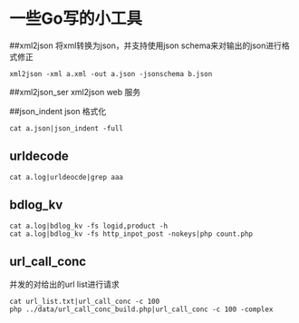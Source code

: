 一些Go写的小工具
====

##xml2json
将xml转换为json，并支持使用json schema来对输出的json进行格式修正  
```
xml2json -xml a.xml -out a.json -jsonschema b.json
```

##xml2json_ser
xml2json web 服务  

##json_indent
json 格式化  
```
cat a.json|json_indent -full
```

## urldecode
```
cat a.log|urldeocde|grep aaa
```

## bdlog_kv
```
cat a.log|bdlog_kv -fs logid,product -h
cat a.log|bdlog_kv -fs http_inpot_post -nokeys|php count.php
```

## url_call_conc
并发的对给出的url list进行请求  
```
cat url_list.txt|url_call_conc -c 100
php ../data/url_call_conc_build.php|url_call_conc -c 100 -complex
```
